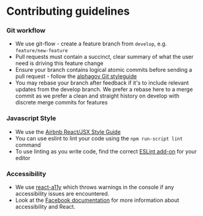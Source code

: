 Contributing guidelines
=======================

### Git workflow

* We use git-flow - create a feature branch from `develop`, e.g. `feature/new-feature`
* Pull requests must contain a succinct, clear summary of what the user need is driving this feature change
* Ensure your branch contains logical atomic commits before sending a pull request - follow the [alphagov Git styleguide](https://github.com/alphagov/styleguides/blob/master/git.md)
* You may rebase your branch after feedback if it's to include relevant updates from the develop branch. We prefer a rebase here to a merge commit as we prefer a clean and straight history on develop with discrete merge commits for features

### Javascript Style

* We use the [Airbnb React/JSX Style Guide](https://github.com/airbnb/javascript)
* You can use eslint to lint your code using the `npm run-script lint` command
* To use linting as you write code, find the correct [ESLint add-on](http://eslint.org/docs/user-guide/integrations) for your editor

### Accessibility

* We use [react-a11y](https://github.com/reactjs/react-a11y) which throws warnings in the console if any accessibility issues are encountered.
* Look at the [Facebook documentation](https://facebook.github.io/react/docs/accessibility.html) for more information about accessibility and React.
